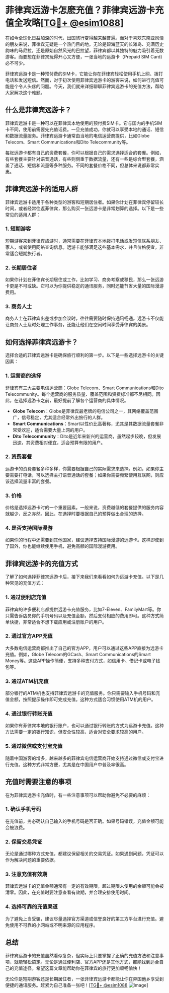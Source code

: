 # 菲律宾远游卡怎麽充值？菲律宾远游卡充值全攻略[[TG💪+ @esim1088](https://t.me/s/esim1088)]

在如今全球化日益加深的时代，出国旅行变得越来越普遍。而对于喜欢东南亚风情的朋友来说，菲律宾无疑是一个热门目的地。无论是碧海蓝天的长滩岛、充满历史韵味的马尼拉，还是原始自然风光的巴拉望，菲律宾都以其独特的魅力吸引着无数游客。而要想在菲律宾玩得开心又方便，一张当地的远游卡（Prepaid SIM Card）必不可少。

菲律宾远游卡是一种预付费的SIM卡，它能让你在菲律宾轻松使用手机上网、拨打电话和发送短信。然而，对于初次使用菲律宾远游卡的游客来说，如何进行充值可能是个令人头疼的问题。今天，我们就来详细聊聊菲律宾远游卡的充值方法，帮助大家解决这个难题。

## 什么是菲律宾远游卡？

菲律宾远游卡是一种可以在菲律宾本地使用的预付费SIM卡。它与国内的手机SIM卡不同，使用前需要先充值话费。一旦充值成功，你就可以享受本地的通话、短信和数据流量服务。菲律宾远游卡通常由当地的电信运营商提供，比如Globe Telecom、Smart Communications和Dito Telecommunity等。

每张远游卡都有自己的资费套餐，你可以根据自己的需求选择适合的套餐。例如，有些套餐主要针对语音通话，有些则侧重于数据流量，还有一些是综合型套餐，涵盖了通话、短信和流量等多种服务。不同的套餐价格不同，但总体来说都非常实惠。

## 菲律宾远游卡的适用人群

菲律宾远游卡适用于各种类型的游客和短期居住者。如果你计划在菲律宾停留较长时间，或者经常往返菲律宾，那么购买一张远游卡是非常划算的选择。以下是一些常见的适用人群：

### 1. **短期游客**
短期游客来到菲律宾旅游时，通常需要在菲律宾本地拨打电话或发短信联系朋友、家人，或者使用网络查询信息。远游卡能够满足这些基本需求，并且价格便宜，非常适合短期旅行者。

### 2. **长期居住者**
如果你计划在菲律宾长期居住或工作，比如学习、商务考察或移民，那么一张远游卡更是不可或缺。它可以为你提供稳定的通讯服务，同时还能节省大量的国际漫游费用。

### 3. **商务人士**
商务人士在菲律宾出差或参加会议时，往往需要随时保持通讯畅通。远游卡不仅能让商务人士及时处理工作事务，还能让他们在空闲时间享受菲律宾的美景。

## 如何选择菲律宾远游卡？

选择合适的菲律宾远游卡是确保旅行顺利的第一步。以下是一些选择远游卡的关键因素：

### 1. **运营商的选择**
菲律宾有三大主要电信运营商：Globe Telecom、Smart Communications和Dito Telecommunity。每个运营商的服务质量、覆盖范围和资费标准都不尽相同。因此，在选择远游卡之前，最好提前了解各个运营商的具体情况。

- **Globe Telecom**：Globe是菲律宾最老牌的电信公司之一，其网络覆盖范围广，信号稳定，尤其适合经常外出旅行的人群。
- **Smart Communications**：Smart以性价比高著称，尤其是其数据流量套餐非常受欢迎，适合需要大量上网的用户。
- **Dito Telecommunity**：Dito是近年来新兴的运营商，虽然起步较晚，但发展迅速，其资费相对便宜，适合预算有限的用户。

### 2. **资费套餐**
远游卡的资费套餐多种多样，你需要根据自己的实际需求来选择。例如，如果你主要需要打电话，可以选择主打语音通话的套餐；如果你需要频繁使用互联网，则应该选择流量丰富的套餐。

### 3. **价格**
价格是选择远游卡时的一个重要因素。一般来说，资费越低的套餐提供的服务内容就越少，反之亦然。因此，在选择时要根据自己的预算做出合理的选择。

### 4. **是否支持国际漫游**
如果你的行程中还需要到其他国家，建议选择支持国际漫游的远游卡。这样即使到了国外，你也能继续使用手机，避免高额的国际漫游费用。

## 菲律宾远游卡的充值方式

了解了如何选择菲律宾远游卡后，接下来我们来看看如何为远游卡充值。以下是几种常见的充值方式：

### 1. **通过便利店充值**
菲律宾的许多便利店都提供远游卡充值服务，比如7-Eleven、FamilyMart等。你只需告诉店员你的手机号码以及充值金额，然后支付相应的费用即可。这种方式简单快捷，非常适合不想下载应用或注册账户的用户。

### 2. **通过官方APP充值**
大多数电信运营商都推出了自己的官方APP，用户可以通过这些APP直接为远游卡充值。例如，Globe Telecom的GCash、Smart Communications的Smart Money等。这些APP操作简便，支持多种支付方式，如信用卡、借记卡或电子钱包等。

### 3. **通过ATM机充值**
部分银行的ATM机也支持菲律宾远游卡的充值服务。你只需要输入手机号码和充值金额，按照提示操作即可完成充值。这种方式适合习惯使用ATM机的用户。

### 4. **通过银行转账充值**
如果你有菲律宾本地的银行账户，也可以通过银行转账的方式为远游卡充值。这种方法需要一定的银行知识，但安全性较高，适合对安全要求较高的用户。

### 5. **通过微信或支付宝充值**
随着中国游客的增多，越来越多的菲律宾电信运营商开始支持通过微信或支付宝进行充值。这种方式非常方便，尤其是在中国用户中普及率很高。

## 充值时需要注意的事项

在为菲律宾远游卡充值时，有一些注意事项可以帮助你避免不必要的麻烦：

### 1. **确认手机号码**
在充值前，务必确认自己输入的手机号码是否正确。如果号码错误，充值金额可能会被浪费。

### 2. **保留交易凭证**
无论是通过哪种方式充值，都建议保留相关的交易凭证。如果遇到问题，凭证可以作为解决问题的重要依据。

### 3. **注意充值有效期**
菲律宾远游卡的充值金额通常有一定的有效期限，超过期限未使用的余额可能会被清零。因此，在充值时要注意查看有效期，并合理安排使用时间。

### 4. **选择可靠的充值渠道**
为了避免上当受骗，建议尽量选择官方渠道或信誉良好的第三方平台进行充值。避免使用不可靠的小网站或不明来源的应用程序。

## 总结

菲律宾远游卡的充值虽然看似复杂，但实际上只要掌握了正确的充值方法和注意事项，就能轻松搞定。无论是通过便利店、官方APP还是其他方式，都能找到适合自己的充值途径。希望这篇文章能帮助你在菲律宾的旅行更加顺畅愉快！

无论你是短期游客还是长期居住者，一张菲律宾远游卡都能让你在异国他乡享受到便捷的通讯服务。赶紧为自己准备一张吧！[[TG💪+ @esim1088](https://t.me/s/esim1088) ![Image](https://i.postimg.cc/4NQfJmqS/Snipaste-2025-05-13-00-14-12.png)]